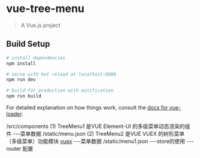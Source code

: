 # vue-tree-menu

> A Vue.js project

## Build Setup

``` bash
# install dependencies
npm install

# serve with hot reload at localhost:8080
npm run dev

# build for production with minification
npm run build
```

For detailed explanation on how things work, consult the [docs for vue-loader](http://vuejs.github.io/vue-loader).

/src/components
(1) TreeMenu1 是VUE Element-UI 的多级菜单动态渲染的组件
	---菜单数据 /static/menu.json
(2) TreeMenu2 是VUE VUEX 的树形菜单（多级菜单）功能模块 [vuex](https://vuex.vuejs.org/zh/guide/actions.html)
	---菜单数据 /static/menu1.json
	---store的使用
	---router 配置